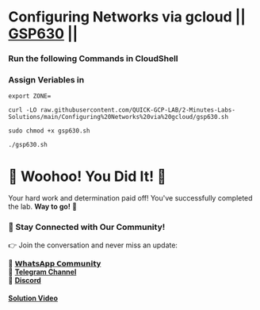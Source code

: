 # Configuring Networks via gcloud || [GSP630](https://www.cloudskillsboost.google/focuses/7140?parent=catalog) ||

### Run the following Commands in CloudShell

### Assign Veriables in

```
export ZONE=
```
```
curl -LO raw.githubusercontent.com/QUICK-GCP-LAB/2-Minutes-Labs-Solutions/main/Configuring%20Networks%20via%20gcloud/gsp630.sh

sudo chmod +x gsp630.sh

./gsp630.sh
```


# 🎉 Woohoo! You Did It! 🎉

Your hard work and determination paid off!
You've successfully completed the lab. **Way to go!** 🚀

### 💬 Stay Connected with Our Community!

👉 Join the conversation and never miss an update:

💚 [**𝗪𝗵𝗮𝘁𝘀𝗔𝗽𝗽 𝗖𝗼𝗺𝗺𝘂𝗻𝗶𝘁𝘆**](https://chat.whatsapp.com/FYKYrKwcwYDE2Xl08SEi7D) <br>
📢 [**Telegram Channel**](https://t.me/+e1HQkO3ao2FmMGQ1) <br>
👥 [**Discord**](https://discord.gg/VzBN22adUC)

#### [Solution Video](https://www.youtube.com/@officialSheBright)

